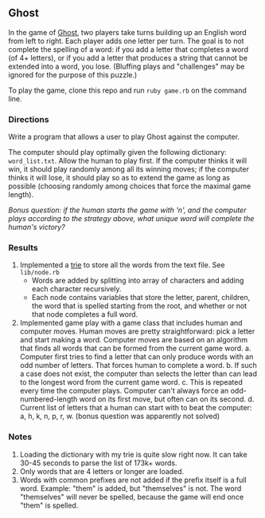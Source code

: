 ## Ghost

In the game of [Ghost](http://en.wikipedia.org/wiki/Ghost_(game)), two players take turns building up an English word from left to right. Each player adds one letter per turn. The goal is to not complete the spelling of a word: if you add a letter that completes a word (of 4+ letters), or if you add a letter that produces a string that cannot be extended into a word, you lose. (Bluffing plays and "challenges" may be ignored for the purpose of this puzzle.)

To play the game, clone this repo and run `ruby game.rb` on the command line.

### Directions

Write a program that allows a user to play Ghost against the computer.

The computer should play optimally given the following dictionary: `word_list.txt`. Allow the human to play first. If the computer thinks it will win, it should play randomly among all its winning moves; if the computer thinks it will lose, it should play so as to extend the game as long as possible (choosing randomly among choices that force the maximal game length).

*Bonus question: if the human starts the game with 'n', and the computer plays according to the strategy above, what unique word will complete the human's victory?*

### Results

1. Implemented a [trie](http://en.wikipedia.org/wiki/Trie) to store all the words from the text file. See `lib/node.rb`
    * Words are added by splitting into array of characters and adding each character recursively.
    * Each node contains variables that store the letter, parent, children, the word that is spelled starting from the root, and whether or not that node completes a full word.
2. Implemented game play with a game class that includes human and computer moves. Human moves are pretty straightforward: pick a letter and start making a word. Computer moves are based on an algorithm that finds all words that can be formed from the current game word.
    a. Computer first tries to find a letter that can only produce words with an odd number of letters.  That forces human to complete a word.
    b. If such a case does not exist, the computer than selects the letter than can lead to the longest word from the current game word.
    c. This is repeated every time the computer plays.  Computer can't always force an odd-numbered-length word on its first move, but often can on its second.
    d. Current list of letters that a human can start with to beat the computer: a, h, k, n, p, r, w. (bonus question was apparently not solved)

### Notes

1. Loading the dictionary with my trie is quite slow right now.  It can take 30-45 seconds to parse the list of 173k+ words.
2. Only words that are 4 letters or longer are loaded.
3. Words with common prefixes are not added if the prefix itself is a full word. Example: "them" is added, but "themselves" is not. The word "themselves" will never be spelled, because the game will end once "them" is spelled.